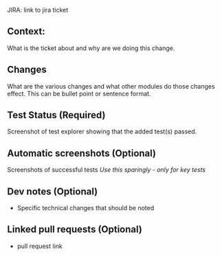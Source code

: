 JIRA: link to jira ticket
## Context:
What is the ticket about and why are we doing this change.
## Changes
What are the various changes and what other modules do those changes effect.
This can be bullet point or sentence format.
## Test Status (Required)
Screenshot of test explorer showing that the added test(s) passed.
## Automatic screenshots (Optional)
Screenshots of successful tests
*Use this sparingly - only for key tests*
## Dev notes (Optional)
- Specific technical changes that should be noted
## Linked pull requests (Optional)
- pull request link
